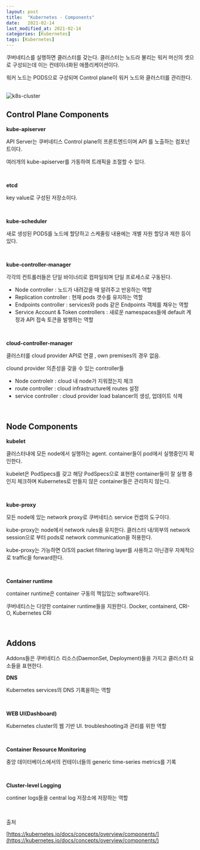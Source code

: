 ```yaml
---
layout: post
title:  "Kubernetes - Components"
date:   2021-02-14
last_modified_at: 2021-02-14
categories: [Kubernetes]
tags: [Kubernetes]
---
```


쿠버네티스를 실행하면 클러스터를 갖는다. 클러스터는 노드라 불리는 워커 머신의 셋으로 구성되는데 이는 컨테이너화된 애플리케이션이다.

워커 노드는 PODS으로 구성되며 Control plane이 워커 노드와 클러스터를 관리한다. 

<br/>

<img src="../../../assets/images/k8s-cluster.svg" alt="k8s-cluster" />

<br/>

## Control Plane Components

**kube-apiserver**

API Server는 쿠버네티스 Control plane의 프론트엔드이며 API 를 노출하는 컴포넌트이다.

여러개의 kube-apiserver를 가동하여 트래픽을 조절할 수 있다.

<br/>

**etcd**

key value로 구성된 저장소이다.

<br/>

**kube-scheduler**

새로 생성된 PODS를 노드에 할당하고 스케줄링 내용에는 개별 자원 할당과 제한 등이 있다.

<br/>

**kube-controller-manager**

각각의 컨트롤러들은 단일 바이너리로 컴파일되며 단일 프로세스로 구동된다.

- Node controller :  노드가 내려갔을 때 알려주고 반응하는 역할
- Replication controller :  현재 pods 갯수를 유지하는 역할
- Endpoints controller : services와 pods 같은 Endpoints 객체를 채우는 역할
- Service Account & Token controllers : 새로운 namespaces들에 default 계정과 API 접속 토큰을 발행하는 역할

<br/>

**cloud-controller-manager**

클러스터를 cloud provider API로 연결 , own premises의 경우 없음.

clound provider 의존성을 갖을 수 있는 controller들

- Node controlelr : cloud 내 node가 지워졌는지 체크
- route controller : cloud infrastructure에 routes 설정
- service controller : cloud provider load balancer의 생성, 업데이트 삭제

<br/>

## Node Components

**kubelet**

클러스터내에 모든 node에서 실행하는 agent. container들이 pod에서 실행중인지 확인한다.

kubelet은 PodSpecs를 갖고 해당 PodSpecs으로 표현한 container들이 잘 실행 중인지 체크하며 
Kubernetes로 만들지 않은 container들은 관리하지 않는다.

<br/>

**kube-proxy**

모든 node에 있는 network proxy로 쿠버네티스 service 컨셉의 도구이다.

kube-proxy는 node에서 network rules을 유지한다. 
클러스터 내/외부의 network session으로 부터 pods로 network communication을 허용한다.

kube-proxy는 가능하면 O/S의 packet filtering layer를 사용하고 아닌경우 자체적으로 traffic을 forward한다.

<br/>

**Container runtime**

container runtime은 container 구동의 책임있는 software이다.

쿠버네티스는 다양한 container runtime들을 지원한다. Docker, containerd, CRI-O, Kubernetes CRI

<br/>

## Addons

Addons들은 쿠버네티스 리소스(DaemonSet, Deployment)들을 가지고 클러스터 요소들을 표현한다.

**DNS**

Kubernetes services의 DNS 기록을하는 역할 

<br/>

**WEB UI(Dashboard)**

Kubernetes cluster의 웹 기반 UI. troubleshooting과 관리를 위한 역할

<br/>

**Container Resource Monitoring**

중앙 데이터베이스에서의 컨테이너들의 generic time-series metrics를 기록

<br/>

**Cluster-level Logging**

continer logs들을 central log 저장소에 저장하는 역할

<br/>

출처

[https://kubernetes.io/docs/concepts/overview/components/](https://kubernetes.io/docs/concepts/overview/components/)